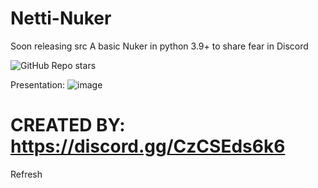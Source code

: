 # Netti-Nuker 
Soon releasing src
A basic Nuker in python 3.9+ to share fear in Discord

![GitHub Repo stars](https://img.shields.io/github/stars/haxnetting/Netti-Nuker)

Presentation:
![image](https://github.com/haxnetting/Netti-Nuker/assets/87181561/d6119010-8e05-4a08-9e78-73ef79816fe3)
# CREATED BY: https://discord.gg/CzCSEds6k6
Refresh
